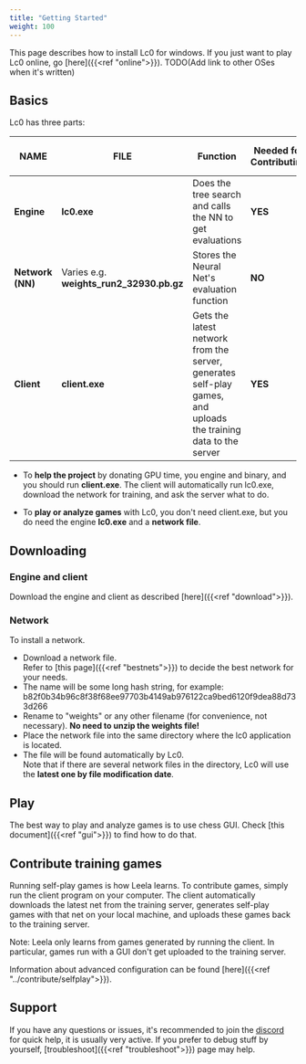```yaml
---
title: "Getting Started"
weight: 100
---
```

This page describes how to install Lc0 for windows. If you just want to play Lc0 online, go [here]({{<ref "online">}}). TODO(Add link to other OSes when it's written)

## Basics
Lc0 has three parts: 

| NAME         | FILE     | Function                              | Needed for Contributing | Needed for Playing    |                                                                                                                   
| ------------ | -------- | --------------------------------------| ----------------------- | --------------------- | 
|**Engine**    | **lc0.exe**  | Does the tree search and calls the NN to get evaluations | **YES**       | **YES**   |
|**Network (NN)**|Varies e.g. **weights_run2_32930.pb.gz**| Stores the Neural Net's evaluation function | **NO**   | **YES**|
|**Client**    | **client.exe**| Gets the latest network from the server, generates self-play games, and uploads the training data to the server | **YES** | **NO**|

* To **help the project** by donating GPU time, you engine and binary, and you should run **client.exe**. The client will automatically run lc0.exe, download the network for training, and ask the server what to do. 

* To **play or analyze games** with Lc0, you don't need client.exe, but you do need the engine **lc0.exe** and a **network file**.

## Downloading
### Engine and client
Download the engine and client as described [here]({{<ref "download">}}).

### Network
To install a network.
  * Download a network file.  
  Refer to [this page]({{<ref "bestnets">}}) to decide the best network for your needs.
  * The name will be some long hash string, for example: b82f0b34b96c8f38f68ee97703b4149ab976122ca9bed6120f9dea88d733d266
  * Rename to "weights" or any other filename (for convenience, not necessary). **No need to unzip the weights file!**
  * Place the network file into the same directory where the lc0 application is located.
  * The file will be found automatically by Lc0.  
  Note that if there are several network files in the directory, Lc0 will use the **latest one by file modification date**.

## Play
 The best way to play and analyze games is to use chess GUI. Check [this document]({{<ref "gui">}}) to find how to do that.

## Contribute training games
 Running self-play games is how Leela learns. To contribute games, simply run the client program on your computer. The client automatically downloads the latest net from the training server, generates self-play games with that net on your local machine, and uploads these games back to the training server.
 
 Note: Leela only learns from games generated by running the client. In particular, games run with a GUI don't get uploaded to the training server.
 
 Information about advanced configuration can be found [here]({{<ref "../contribute/selfplay">}}).

## Support

If you have any questions or issues, it's recommended to join the [discord](https://discord.gg/pKujYxD) for quick help, it is usually very active.
If you prefer to debug stuff by yourself, [troubleshoot]({{<ref "troubleshoot">}}) page may help.
